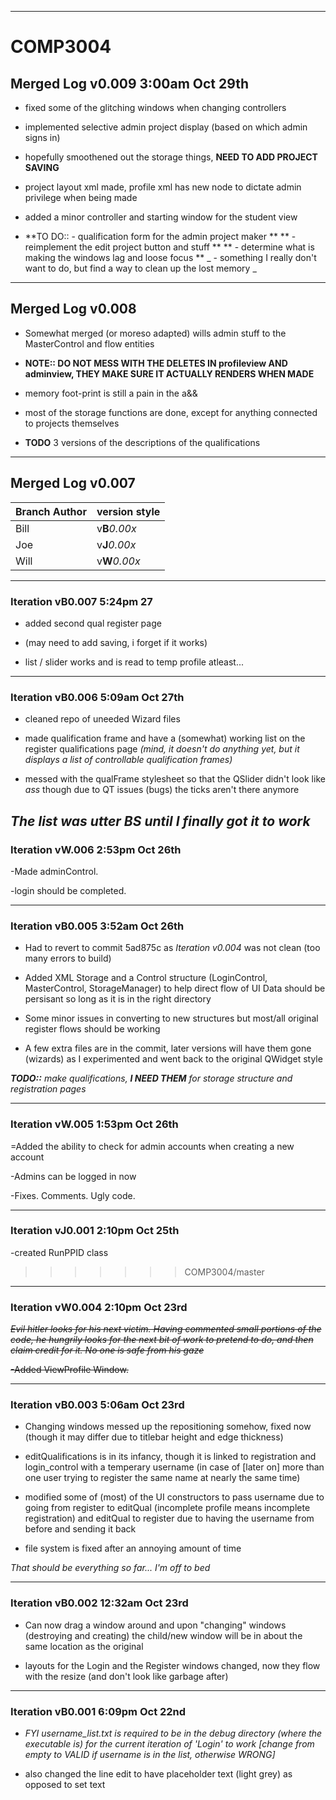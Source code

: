 -----------------------------------------------------------------
# COMP3004 
## Merged Log v0.009 3:00am Oct 29th

- fixed some of the glitching windows when changing controllers

- implemented selective admin project display (based on which admin signs in)

- hopefully smoothened out the storage things, **NEED TO ADD PROJECT SAVING**

- project layout xml made, profile xml has new node <Admin> to dictate admin privilege when being made

- added a minor controller and starting window for the student view

- **TO DO:: - qualification form for the admin project maker **
  **        - reimplement the edit project button and stuff **
  **        - determine what is making the windows lag and loose focus **
  _         - something I really don't want to do, but find a way to clean up the lost memory _

-----------------------------------------------------------------
## Merged Log v0.008

- Somewhat merged (or moreso adapted) wills admin stuff to the MasterControl and flow entities

- **NOTE:: DO NOT MESS WITH THE DELETES IN profileview AND adminview, THEY MAKE SURE IT ACTUALLY RENDERS WHEN MADE**

- memory foot-print is still a pain in the a&&

- most of the storage functions are done, except for anything connected to projects themselves

- **TODO** 3 versions of the descriptions of the qualifications

-----------------------------------------------------------------
## Merged Log v0.007

Branch Author | version style
------------- | -------------
Bill	      | v**B**_0.00x_
Joe           | v**J**_0.00x_
Will          | v**W**_0.00x_

------------------------------------------------------------------
### Iteration vB0.007 5:24pm 27

- added second qual register page

- (may need to add saving, i forget if it works)

- list / slider works and is read to temp profile atleast...


-------------------------------------------------------------------
### Iteration vB0.006 5:09am Oct 27th

- cleaned repo of uneeded Wizard files

- made qualification frame and have a (somewhat) working list on the register qualifications page
  _(mind, it doesn't do anything yet, but it displays a list of controllable qualification frames)_

- messed with the qualFrame stylesheet so that the QSlider didn't look like _ass_ though due to QT issues (bugs) the ticks 
  aren't there anymore

_The list was utter **BS** until I finally got it to work_
--------------------------------------------------------------------------------------------
### Iteration vW.006 2:53pm Oct 26th

-Made adminControl.

-login should be completed.



-------------------------------------------------------------------------------------------
### Iteration vB0.005 3:52am Oct 26th

- Had to revert to commit 5ad875c as *_Iteration v0.004_* was not clean (too many errors to build)

- Added XML Storage and a Control structure (LoginControl, MasterControl, StorageManager) to help direct flow of UI
  Data should be persisant so long as it is in the right directory

- Some minor issues in converting to new structures but most/all original register flows should be working

- A few extra files are in the commit, later versions will have them gone (wizards) as I experimented and went back to the
  original QWidget style

_**TODO::** make qualifications, **I NEED THEM** for storage structure and registration pages_

-------------------------------------------------------------------------------------------
### Iteration vW.005 1:53pm Oct 26th

=Added the ability to check for admin accounts when creating a new account

-Admins can be logged in now

-Fixes. Comments. Ugly code.

--------------------------------------------------------------------------------------------
### Iteration vJ0.001 2:10pm Oct 25th

-created RunPPID class

>>>>>>> COMP3004/master

--------------------------------------------------------------------------------------------
### Iteration vW0.004 2:10pm Oct 23rd

~~_Evil hitler looks for his next victim. Having commented small portions of the code, he hungrily looks for the next bit of work to pretend to do, and then claim credit for it. No one is safe from his gaze_~~

~~-Added ViewProfile Window.~~


---------------------------------------------------------------------------------------------------------
### Iteration vB0.003  5:06am Oct 23rd
- Changing windows messed up the repositioning somehow, fixed now (though it may differ due to titlebar height and edge
  thickness)

- editQualifications is in its infancy, though it is linked to registration and login_control with a temperary username (in
  case of [later on] more than one user trying to register the same name at nearly the same time)

- modified some of (most) of the UI constructors to pass username due to going from register to editQual (incomplete profile 
  means incomplete registration) and editQual to register due to having the username from before and sending it back 

- file system is fixed after an annoying amount of time

_That should be everything so far... I'm off to bed_

----------------------------------------------------------------------------------------------------------
### Iteration vB0.002 12:32am Oct 23rd
- Can now drag a window around and upon "changing" windows (destroying and creating) the child/new window will be in about 
   the same location as the original

- layouts for the Login and the Register windows changed, now they flow with the resize (and don't look like garbage after)

----------------------------------------------------------------------------------------------------------
### Iteration vB0.001  6:09pm Oct 22nd
- _FYI username_list.txt is required to be in the debug directory (where the executable is) for the current iteration of 'Login' to work [change from empty to VALID if username is in the list, otherwise WRONG]_

- also changed the line edit to have placeholder text (light grey) as opposed to set text
